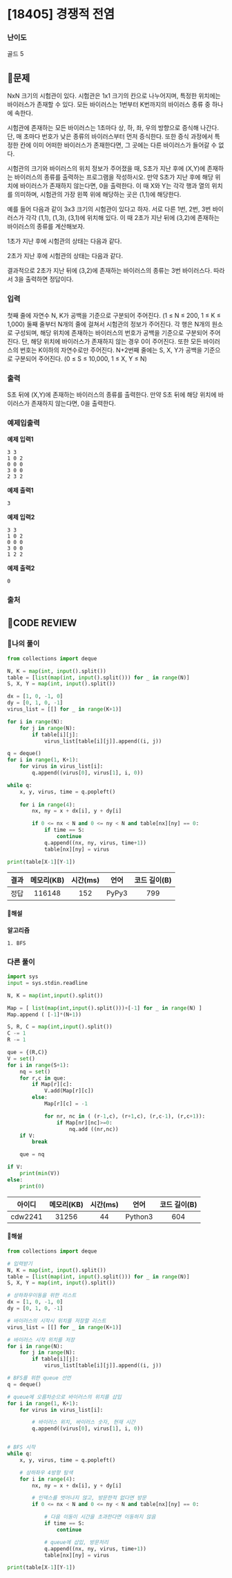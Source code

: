 # [18405] 경쟁적 전염

### **난이도**
골드 5
## **📝문제**
NxN 크기의 시험관이 있다. 시험관은 1x1 크기의 칸으로 나누어지며, 특정한 위치에는 바이러스가 존재할 수 있다. 모든 바이러스는 1번부터 K번까지의 바이러스 종류 중 하나에 속한다.

시험관에 존재하는 모든 바이러스는 1초마다 상, 하, 좌, 우의 방향으로 증식해 나간다. 단, 매 초마다 번호가 낮은 종류의 바이러스부터 먼저 증식한다. 또한 증식 과정에서 특정한 칸에 이미 어떠한 바이러스가 존재한다면, 그 곳에는 다른 바이러스가 들어갈 수 없다.

시험관의 크기와 바이러스의 위치 정보가 주어졌을 때, S초가 지난 후에 (X,Y)에 존재하는 바이러스의 종류를 출력하는 프로그램을 작성하시오. 만약 S초가 지난 후에 해당 위치에 바이러스가 존재하지 않는다면, 0을 출력한다. 이 때 X와 Y는 각각 행과 열의 위치를 의미하며, 시험관의 가장 왼쪽 위에 해당하는 곳은 (1,1)에 해당한다.

예를 들어 다음과 같이 3x3 크기의 시험관이 있다고 하자. 서로 다른 1번, 2번, 3번 바이러스가 각각 (1,1), (1,3), (3,1)에 위치해 있다. 이 때 2초가 지난 뒤에 (3,2)에 존재하는 바이러스의 종류를 계산해보자.



1초가 지난 후에 시험관의 상태는 다음과 같다.



2초가 지난 후에 시험관의 상태는 다음과 같다.



결과적으로 2초가 지난 뒤에 (3,2)에 존재하는 바이러스의 종류는 3번 바이러스다. 따라서 3을 출력하면 정답이다.
### **입력**
첫째 줄에 자연수 N, K가 공백을 기준으로 구분되어 주어진다. (1 ≤ N ≤ 200, 1 ≤ K ≤ 1,000) 둘째 줄부터 N개의 줄에 걸쳐서 시험관의 정보가 주어진다. 각 행은 N개의 원소로 구성되며, 해당 위치에 존재하는 바이러스의 번호가 공백을 기준으로 구분되어 주어진다. 단, 해당 위치에 바이러스가 존재하지 않는 경우 0이 주어진다. 또한 모든 바이러스의 번호는 K이하의 자연수로만 주어진다. N+2번째 줄에는 S, X, Y가 공백을 기준으로 구분되어 주어진다. (0 ≤ S ≤ 10,000, 1 ≤ X, Y ≤ N)
### **출력**
S초 뒤에 (X,Y)에 존재하는 바이러스의 종류를 출력한다. 만약 S초 뒤에 해당 위치에 바이러스가 존재하지 않는다면, 0을 출력한다.
### **예제입출력**

**예제 입력1**

```
3 3
1 0 2
0 0 0
3 0 0
2 3 2
```

**예제 출력1**

```
3
```

**예제 입력2**

```
3 3
1 0 2
0 0 0
3 0 0
1 2 2
```

**예제 출력2**

```
0
```

### **출처**

## **🧐CODE REVIEW**

### **🧾나의 풀이**

```python
from collections import deque

N, K = map(int, input().split())
table = [list(map(int, input().split())) for _ in range(N)]
S, X, Y = map(int, input().split())

dx = [1, 0, -1, 0]
dy = [0, 1, 0, -1]
virus_list = [[] for _ in range(K+1)]

for i in range(N):
    for j in range(N):
        if table[i][j]:
            virus_list[table[i][j]].append((i, j))

q = deque()
for i in range(1, K+1):
    for virus in virus_list[i]:
        q.append((virus[0], virus[1], i, 0))

while q:
    x, y, virus, time = q.popleft()
    
    for i in range(4):
        nx, ny = x + dx[i], y + dy[i]

        if 0 <= nx < N and 0 <= ny < N and table[nx][ny] == 0:
            if time == S:
                continue
            q.append((nx, ny, virus, time+1))
            table[nx][ny] = virus

print(table[X-1][Y-1])
```

결과	| 메모리(KB) |	시간(ms) |	언어 |	코드 길이(B)
:----:|:-----:|:-----:|:-----:|:--------:
정답|116148|152|PyPy3|799
#### **📝해설**

**알고리즘**
```
1. BFS
```

### **다른 풀이**

```python
import sys
input = sys.stdin.readline

N, K = map(int,input().split())

Map = [ list(map(int,input().split()))+[-1] for _ in range(N) ]
Map.append ( [-1]*(N+1))

S, R, C = map(int,input().split())
C -= 1
R -= 1

que = {(R,C)}
V = set()
for i in range(S+1):
    nq = set()
    for r,c in que:
        if Map[r][c]:
            V.add(Map[r][c])
        else:
            Map[r][c] = -1

            for nr, nc in ( (r-1,c), (r+1,c), (r,c-1), (r,c+1)):
                if Map[nr][nc]>=0:
                    nq.add ((nr,nc))
    if V:
        break

    que = nq

if V:
    print(min(V))
else:
    print(0)
```

아이디 | 메모리(KB) |	시간(ms) |	언어 |	코드 길이(B) 
:-----:|:-----:|:-----:|:----:|:--------:
cdw2241|31256|44|Python3|604
#### **📝해설**

```python
from collections import deque

# 입력받기
N, K = map(int, input().split())
table = [list(map(int, input().split())) for _ in range(N)]
S, X, Y = map(int, input().split())

# 상하좌우이동을 위한 리스트
dx = [1, 0, -1, 0]
dy = [0, 1, 0, -1]

# 바이러스의 시작시 위치를 저장할 리스트
virus_list = [[] for _ in range(K+1)]

# 바이러스 시작 위치를 저장
for i in range(N):
    for j in range(N):
        if table[i][j]:
            virus_list[table[i][j]].append((i, j))

# BFS를 위한 queue 선언
q = deque()

# queue에 오름차순으로 바이러스의 위치를 삽입
for i in range(1, K+1):
    for virus in virus_list[i]:

        # 바이러스 위치, 바이러스 숫자, 현재 시간
        q.append((virus[0], virus[1], i, 0))


# BFS 시작
while q:
    x, y, virus, time = q.popleft()

    # 상하좌우 4방향 탐색
    for i in range(4):
        nx, ny = x + dx[i], y + dy[i]

        # 인덱스를 벗어나지 않고, 방문한적 없다면 방문
        if 0 <= nx < N and 0 <= ny < N and table[nx][ny] == 0:

            # 다음 이동이 시간을 초과한다면 이동하지 않음
            if time == S:
                continue

            # queue에 삽입, 방문처리
            q.append((nx, ny, virus, time+1))
            table[nx][ny] = virus

print(table[X-1][Y-1])
```